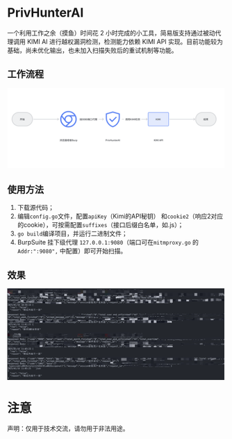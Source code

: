 # PrivHunterAI   
一个利用工作之余（摸鱼）时间花 2 小时完成的小工具，简易版支持通过被动代理调用 KIMI AI 进行越权漏洞检测，检测能力依赖 KIMI API 实现。目前功能较为基础，尚未优化输出，也未加入扫描失败后的重试机制等功能。

## 工作流程
<img src="https://github.com/Ed1s0nZ/PrivHunterAI/blob/main/%E6%B5%81%E7%A8%8B.png" width="500px">  

## 使用方法
1. 下载源代码；
2. 编辑`config.go`文件，配置`apiKey`（Kimi的API秘钥） 和`cookie2`（响应2对应的cookie），可按需配置`suffixes`（接口后缀白名单，如.js）；
3. `go build`编译项目，并运行二进制文件；
4. BurpSuite 挂下级代理 `127.0.0.1:9080`（端口可在`mitmproxy.go` 的`Addr:":9080",` 中配置）即可开始扫描。   

## 效果
<img src="https://github.com/Ed1s0nZ/PrivHunterAI/blob/main/%E6%95%88%E6%9E%9C.png" width="500px">  


# 注意
声明：仅用于技术交流，请勿用于非法用途。
